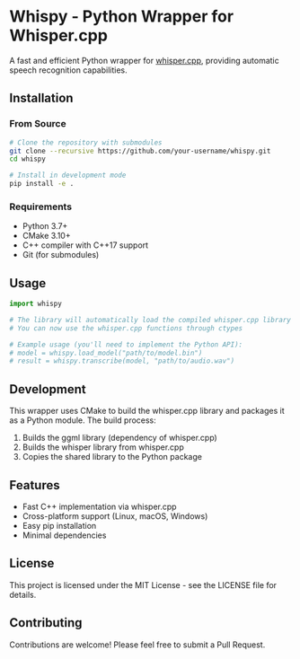# Whispy - Python Wrapper for Whisper.cpp

A fast and efficient Python wrapper for [whisper.cpp](https://github.com/ggerganov/whisper.cpp), providing automatic speech recognition capabilities.

## Installation

### From Source

```bash
# Clone the repository with submodules
git clone --recursive https://github.com/your-username/whispy.git
cd whispy

# Install in development mode
pip install -e .
```

### Requirements

- Python 3.7+
- CMake 3.10+
- C++ compiler with C++17 support
- Git (for submodules)

## Usage

```python
import whispy

# The library will automatically load the compiled whisper.cpp library
# You can now use the whisper.cpp functions through ctypes

# Example usage (you'll need to implement the Python API):
# model = whispy.load_model("path/to/model.bin")
# result = whispy.transcribe(model, "path/to/audio.wav")
```

## Development

This wrapper uses CMake to build the whisper.cpp library and packages it as a Python module. The build process:

1. Builds the ggml library (dependency of whisper.cpp)
2. Builds the whisper library from whisper.cpp
3. Copies the shared library to the Python package

## Features

- Fast C++ implementation via whisper.cpp
- Cross-platform support (Linux, macOS, Windows)
- Easy pip installation
- Minimal dependencies

## License

This project is licensed under the MIT License - see the LICENSE file for details.

## Contributing

Contributions are welcome! Please feel free to submit a Pull Request. 